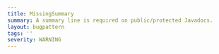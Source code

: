 ```yaml
---
title: MissingSummary
summary: A summary line is required on public/protected Javadocs.
layout: bugpattern
tags: ''
severity: WARNING
---
```


<!--
*** AUTO-GENERATED, DO NOT MODIFY ***
To make changes, edit the @BugPattern annotation or the explanation in docs/bugpattern.
-->



